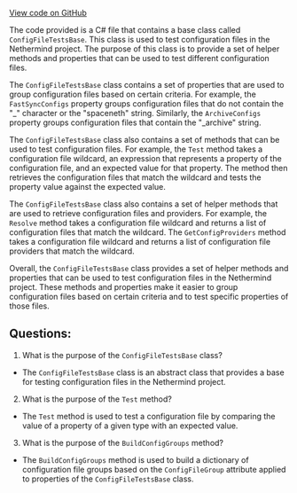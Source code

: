 [View code on GitHub](https://github.com/NethermindEth/nethermind/src/Nethermind/Nethermind.Config.Test/ConfigFileTestsBase.cs)

The code provided is a C# file that contains a base class called `ConfigFileTestsBase`. This class is used to test configuration files in the Nethermind project. The purpose of this class is to provide a set of helper methods and properties that can be used to test different configuration files. 

The `ConfigFileTestsBase` class contains a set of properties that are used to group configuration files based on certain criteria. For example, the `FastSyncConfigs` property groups configuration files that do not contain the "_" character or the "spaceneth" string. Similarly, the `ArchiveConfigs` property groups configuration files that contain the "_archive" string. 

The `ConfigFileTestsBase` class also contains a set of methods that can be used to test configuration files. For example, the `Test` method takes a configuration file wildcard, an expression that represents a property of the configuration file, and an expected value for that property. The method then retrieves the configuration files that match the wildcard and tests the property value against the expected value. 

The `ConfigFileTestsBase` class also contains a set of helper methods that are used to retrieve configuration files and providers. For example, the `Resolve` method takes a configuration file wildcard and returns a list of configuration files that match the wildcard. The `GetConfigProviders` method takes a configuration file wildcard and returns a list of configuration file providers that match the wildcard. 

Overall, the `ConfigFileTestsBase` class provides a set of helper methods and properties that can be used to test configuration files in the Nethermind project. These methods and properties make it easier to group configuration files based on certain criteria and to test specific properties of those files.
## Questions: 
 1. What is the purpose of the `ConfigFileTestsBase` class?
- The `ConfigFileTestsBase` class is an abstract class that provides a base for testing configuration files in the Nethermind project.

2. What is the purpose of the `Test` method?
- The `Test` method is used to test a configuration file by comparing the value of a property of a given type with an expected value.

3. What is the purpose of the `BuildConfigGroups` method?
- The `BuildConfigGroups` method is used to build a dictionary of configuration file groups based on the `ConfigFileGroup` attribute applied to properties of the `ConfigFileTestsBase` class.